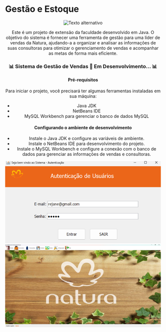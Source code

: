 # Gestão e Estoque
<div style="text-align: center;">
    <img src="https://encrypted-tbn0.gstatic.com/images?q=tbn:ANd9GcSrdbkqnLxMZ49bGXZVubjHhiKcR25FOfxoMw&s" alt="Texto alternativo" style="max-width: 100%; height: auto;" />
    <p>Este é um projeto de extensão da faculdade desenvolvido em Java. O objetivo do sistema é fornecer uma ferramenta de gestão para uma líder de vendas da Natura, ajudando-a a organizar e analisar as informações de suas consultoras para otimizar o gerenciamento de vendas e acompanhar as metas de forma mais eficiente.</p>
    <h3>📊 Sistema de Gestão de Vendas 🚨 Em Desenvolvimento... 📊</h3>
    <h4>Pré-requisitos</h4>
    <p>Para iniciar o projeto, você precisará ter algumas ferramentas instaladas em sua máquina:</p>
    <ul>
        <li>Java JDK</li>
        <li>NetBeans IDE</li>
        <li>MySQL Workbench para gerenciar o banco de dados MySQL</li>
    </ul>
    <h4>Configurando o ambiente de desenvolvimento</h4>
    <ul>
        <li>Instale o Java JDK e configure as variáveis de ambiente.</li>
        <li>Instale o NetBeans IDE para desenvolvimento do projeto.</li>
        <li>Instale o MySQL Workbench e configure a conexão com o banco de dados para gerenciar as informações de vendas e consultoras.</li>
    </ul>
    <div style="text-align: center;">
        <img src="imagens/image1.png" alt="Texto alternativo" style="max-width: 100%; height: auto;" />
        <img src="imagens/imagen2.png" alt="Texto alternativo" style="max-width: 100%; height: auto;" />
    </div>
</div>
